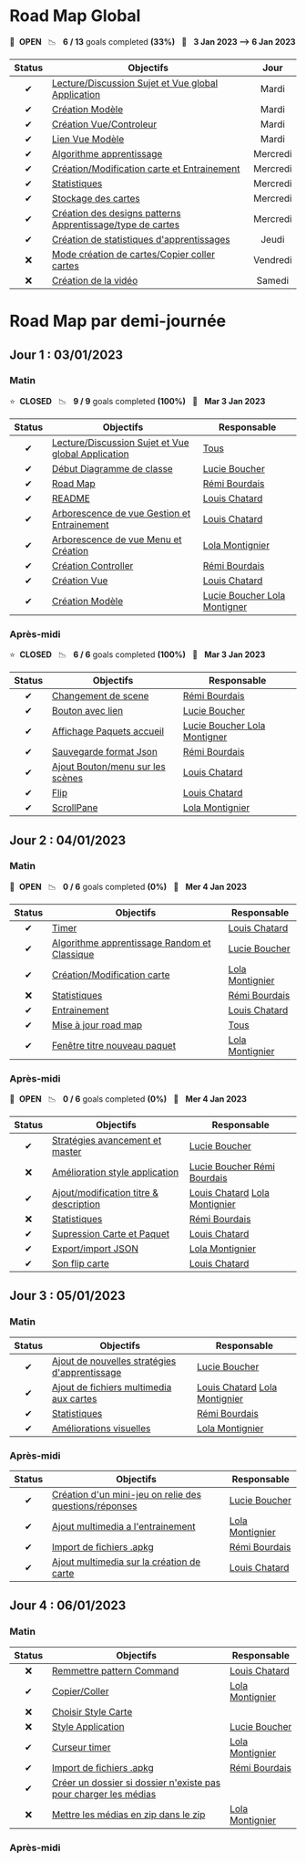 # Road Map Global

🚀 &nbsp;**OPEN** &nbsp;&nbsp;📉 &nbsp;&nbsp;**6 / 13** goals completed **(33%)** &nbsp;&nbsp;📅 &nbsp;&nbsp;**3 Jan 2023 --> 6 Jan 2023**


| Status | Objectifs                                                                                                                                                                  |   Jour   |
| :----: | -------------------------------------------------------------------------------------------------------------------------------------------------------------------------- | :------: |
|   ✔   | [Lecture/Discussion Sujet et Vue global Application](https://gitlab.telecomnancy.univ-lorraine.fr/pcd2k23/codingweek-13/-/commit/5db8c4e2c5f7872e592adbe412543ac9fddb2bf1) |  Mardi  |
|   ✔   | [Création Modèle](https://gitlab.telecomnancy.univ-lorraine.fr/pcd2k23/codingweek-13/-/commit/976f9b6fcd185c0d8307864187b11872844afffb)                                  |  Mardi  |
|   ✔   | [Création Vue/Controleur](https://gitlab.telecomnancy.univ-lorraine.fr/pcd2k23/codingweek-13/-/commit/22045776a1651759d16f5b94fa3a8660a86208f8)                           |  Mardi  |
|   ✔   | [Lien Vue Modèle](https://gitlab.telecomnancy.univ-lorraine.fr/pcd2k23/codingweek-13/-/commit/b636c09dcdd9c8cea8e74be8727923db913e2a60)                                   |  Mardi  |
|   ✔   | [Algorithme apprentissage ](https://gitlab.telecomnancy.univ-lorraine.fr/pcd2k23/codingweek-13/-/commit/e25262d6e351758ad966bdbdb47e9b9d2bf0f7c0)                          | Mercredi |
|   ✔   | [Création/Modification carte et Entrainement ](https://gitlab.telecomnancy.univ-lorraine.fr/pcd2k23/codingweek-13/-/commit/b636c09dcdd9c8cea8e74be8727923db913e2a60)      | Mercredi |
|   ✔   | [Statistiques](https://gitlab.telecomnancy.univ-lorraine.fr/pcd2k23/codingweek-13/-/commit/15609e922e74953bbcfe0ced2f8021d09a650132)                                       | Mercredi |
|   ✔   | [Stockage des cartes](https://gitlab.telecomnancy.univ-lorraine.fr/pcd2k23/codingweek-13/activity)                                                                         | Mercredi |
|   ✔   | [Création des designs patterns Apprentissage/type de cartes](https://gitlab.telecomnancy.univ-lorraine.fr/pcd2k23/codingweek-13/activity)                                 | Mercredi |
|   ✔   | [Création de statistiques d'apprentissages](https://gitlab.telecomnancy.univ-lorraine.fr/pcd2k23/codingweek-13/activity)                                                  |  Jeudi  |
|   ❌   | [Mode création de cartes/Copier coller cartes](https://gitlab.telecomnancy.univ-lorraine.fr/pcd2k23/codingweek-13/activity)                                               | Vendredi |
|   ❌   | [Création de la vidéo](https://gitlab.telecomnancy.univ-lorraine.fr/pcd2k23/codingweek-13/activity)                                                                      |  Samedi  |

# Road Map par demi-journée

## Jour 1 : 03/01/2023

### Matin

⭐ &nbsp;**CLOSED** &nbsp;&nbsp;📉 &nbsp;&nbsp;**9 / 9** goals completed **(100%)** &nbsp;&nbsp;📅 &nbsp;&nbsp;**Mar 3 Jan 2023**


| Status | Objectifs                                                                                                                                                                  | Responsable                                                                                                                                                |
| :----: | -------------------------------------------------------------------------------------------------------------------------------------------------------------------------- | ---------------------------------------------------------------------------------------------------------------------------------------------------------- |
|   ✔   | [Lecture/Discussion Sujet et Vue global Application](https://gitlab.telecomnancy.univ-lorraine.fr/pcd2k23/codingweek-13/-/commit/5db8c4e2c5f7872e592adbe412543ac9fddb2bf1) | [Tous](https://gitlab.telecomnancy.univ-lorraine.fr/pcd2k23/codingweek-13/-/project_members)                                                               |
|   ✔   | [Début Diagramme de classe](https://gitlab.telecomnancy.univ-lorraine.fr/pcd2k23/codingweek-13/-/commit/e25262d6e351758ad966bdbdb47e9b9d2bf0f7c0)                         | [Lucie Boucher](https://gitlab.telecomnancy.univ-lorraine.fr/Lucie.Boucher)                                                                                |
|   ✔   | [Road Map](https://gitlab.telecomnancy.univ-lorraine.fr/pcd2k23/codingweek-13/-/commit/b636c09dcdd9c8cea8e74be8727923db913e2a60)                                           | [Rémi Bourdais](https://gitlab.telecomnancy.univ-lorraine.fr/Remi.Bourdais)                                                                               |
|   ✔   | [README](https://gitlab.telecomnancy.univ-lorraine.fr/pcd2k23/codingweek-13/-/commit/15609e922e74953bbcfe0ced2f8021d09a650132)                                             | [Louis Chatard](https://gitlab.telecomnancy.univ-lorraine.fr/Louis.Chatard)                                                                                |
|   ✔   | [Arborescence de vue Gestion et Entrainement](https://gitlab.telecomnancy.univ-lorraine.fr/pcd2k23/codingweek-13/-/commit/52a11d50a61d02861390cea6a734d29668c67127)        | [Louis Chatard](https://gitlab.telecomnancy.univ-lorraine.fr/Louis.Chatard)                                                                                |
|   ✔   | [Arborescence de vue Menu et Création](https://gitlab.telecomnancy.univ-lorraine.fr/pcd2k23/codingweek-13/-/commit/52a11d50a61d02861390cea6a734d29668c67127)              | [Lola Montignier](https://gitlab.telecomnancy.univ-lorraine.fr/Lola.Montignier)                                                                            |
|   ✔   | [Création Controller](https://gitlab.telecomnancy.univ-lorraine.fr/pcd2k23/codingweek-13/-/commit/22045776a1651759d16f5b94fa3a8660a86208f8)                               | [Rémi Bourdais](https://gitlab.telecomnancy.univ-lorraine.fr/Remi.Bourdais)                                                                               |
|   ✔   | [Création Vue](https://gitlab.telecomnancy.univ-lorraine.fr/pcd2k23/codingweek-13/-/commit/b0859b817bee3be739a1cce00ac77fc858db3733)                                      | [Louis Chatard](https://gitlab.telecomnancy.univ-lorraine.fr/Louis.Chatard)                                                                                |
|   ✔   | [Création Modèle](https://gitlab.telecomnancy.univ-lorraine.fr/pcd2k23/codingweek-13/-/commit/976f9b6fcd185c0d8307864187b11872844afffb)                                  | [Lucie Boucher ](https://gitlab.telecomnancy.univ-lorraine.fr/Lucie.Boucher)[Lola Montigner](https://gitlab.telecomnancy.univ-lorraine.fr/Lola.Montignier) |

### Après-midi

⭐ &nbsp;**CLOSED** &nbsp;&nbsp;📉 &nbsp;&nbsp;**6 / 6** goals completed **(100%)** &nbsp;&nbsp;📅 &nbsp;&nbsp;**Mar 3 Jan 2023**


| Status | Objectifs                                                                                                                                                 | Responsable                                                                                                                                                |
| :----: | --------------------------------------------------------------------------------------------------------------------------------------------------------- | ---------------------------------------------------------------------------------------------------------------------------------------------------------- |
|   ✔   | [Changement de scene](https://gitlab.telecomnancy.univ-lorraine.fr/pcd2k23/codingweek-13/-/commit/5db8c4e2c5f7872e592adbe412543ac9fddb2bf1)               | [Rémi Bourdais](https://gitlab.telecomnancy.univ-lorraine.fr/Remi.Bourdais)                                                                               |
|   ✔   | [Bouton avec lien](https://gitlab.telecomnancy.univ-lorraine.fr/pcd2k23/codingweek-13/-/commit/e25262d6e351758ad966bdbdb47e9b9d2bf0f7c0)                  | [Lucie Boucher](https://gitlab.telecomnancy.univ-lorraine.fr/Lucie.Boucher)                                                                                |
|   ✔   | [Affichage Paquets accueil](https://gitlab.telecomnancy.univ-lorraine.fr/pcd2k23/codingweek-13/-/commit/b636c09dcdd9c8cea8e74be8727923db913e2a60)         | [Lucie Boucher ](https://gitlab.telecomnancy.univ-lorraine.fr/Lucie.Boucher)[Lola Montigner](https://gitlab.telecomnancy.univ-lorraine.fr/Lola.Montignier) |
|   ✔   | [Sauvegarde format Json](https://gitlab.telecomnancy.univ-lorraine.fr/pcd2k23/codingweek-13/-/commit/15609e922e74953bbcfe0ced2f8021d09a650132)            | [Rémi Bourdais](https://gitlab.telecomnancy.univ-lorraine.fr/Remi.Bourdais)                                                                               |
|   ✔   | [Ajout Bouton/menu sur les scènes](https://gitlab.telecomnancy.univ-lorraine.fr/pcd2k23/codingweek-13/-/commit/52a11d50a61d02861390cea6a734d29668c67127) | [Louis Chatard](https://gitlab.telecomnancy.univ-lorraine.fr/Louis.Chatard)                                                                                |
|   ✔   | [Flip](https://gitlab.telecomnancy.univ-lorraine.fr/pcd2k23/codingweek-13/-/commit/52a11d50a61d02861390cea6a734d29668c67127)                              | [Louis Chatard](https://gitlab.telecomnancy.univ-lorraine.fr/Louis.Chatard)                                                                                |
|   ✔   | [ScrollPane](https://gitlab.telecomnancy.univ-lorraine.fr/pcd2k23/codingweek-13/-/commit/22045776a1651759d16f5b94fa3a8660a86208f8)                        | [Lola Montignier](https://gitlab.telecomnancy.univ-lorraine.fr/Lola.Montignier)                                                                            |



## Jour 2 : 04/01/2023

### Matin

🚀 &nbsp;**OPEN**  &nbsp;&nbsp;📉 &nbsp;&nbsp;**0 / 6** goals completed **(0%)** &nbsp;&nbsp;📅 &nbsp;&nbsp;**Mer 4 Jan 2023**


| Status | Objectifs                                                                                                                                                            | Responsable                                                                                  |
| :----: | -------------------------------------------------------------------------------------------------------------------------------------------------------------------- | -------------------------------------------------------------------------------------------- |
|   ✔   | [Timer](https://gitlab.telecomnancy.univ-lorraine.fr/pcd2k23/codingweek-13/-/commit/e09420962fed15f1acabc005c80894beaf5dc3fd)                                        | [Louis Chatard](https://gitlab.telecomnancy.univ-lorraine.fr/Louis.Chatard)                  |
|   ✔   | [Algorithme apprentissage Random et Classique](https://gitlab.telecomnancy.univ-lorraine.fr/pcd2k23/codingweek-13/-/commit/e25262d6e351758ad966bdbdb47e9b9d2bf0f7c0) | [Lucie Boucher](https://gitlab.telecomnancy.univ-lorraine.fr/Lucie.Boucher)                  |
|   ✔   | [Création/Modification carte ](https://gitlab.telecomnancy.univ-lorraine.fr/pcd2k23/codingweek-13/-/commit/b636c09dcdd9c8cea8e74be8727923db913e2a60)                | [Lola Montignier](https://gitlab.telecomnancy.univ-lorraine.fr/Lola.Montignier)              |
|   ❌   | [Statistiques](https://gitlab.telecomnancy.univ-lorraine.fr/pcd2k23/codingweek-13/-/commit/15609e922e74953bbcfe0ced2f8021d09a650132)                                 | [Rémi Bourdais](https://gitlab.telecomnancy.univ-lorraine.fr/Remi.Bourdais)                 |
|   ✔   | [Entrainement ](https://gitlab.telecomnancy.univ-lorraine.fr/pcd2k23/codingweek-13/-/commit/d0c0b383ac43af14224ef6b33a051d033e7ca7b6)                                | [Louis Chatard](https://gitlab.telecomnancy.univ-lorraine.fr/Louis.Chatard)                  |
|   ✔   | [Mise à jour road map](https://gitlab.telecomnancy.univ-lorraine.fr/pcd2k23/codingweek-13/-/commit/52a11d50a61d02861390cea6a734d29668c67127)                        | [Tous](https://gitlab.telecomnancy.univ-lorraine.fr/pcd2k23/codingweek-13/-/project_members) |
|   ✔   | [Fenêtre titre nouveau paquet](https://gitlab.telecomnancy.univ-lorraine.fr/pcd2k23/codingweek-13/-/commit/52a11d50a61d02861390cea6a734d29668c67127)                | [Lola Montignier](https://gitlab.telecomnancy.univ-lorraine.fr/Lola.Montignier)              |

### Après-midi

🚀 &nbsp;**OPEN**  &nbsp;&nbsp;📉 &nbsp;&nbsp;**0 / 6** goals completed **(0%)** &nbsp;&nbsp;📅 &nbsp;&nbsp;**Mer 4 Jan 2023**


| Status | Objectifs                                                                                                                                                      | Responsable                                                                                                                                                  |
| :----: | -------------------------------------------------------------------------------------------------------------------------------------------------------------- | ------------------------------------------------------------------------------------------------------------------------------------------------------------ |
|   ✔   | [Stratégies avancement et master](https://gitlab.telecomnancy.univ-lorraine.fr/pcd2k23/codingweek-13/-/commit/fec0cda0b396888893760a13be61a458e5700e3e)       | [Lucie Boucher](https://gitlab.telecomnancy.univ-lorraine.fr/Lucie.Boucher)                                                                                  |
|   ❌   | [Amélioration style application](https://gitlab.telecomnancy.univ-lorraine.fr/pcd2k23/codingweek-13/-/commit/b636c09dcdd9c8cea8e74be8727923db913e2a60)        | [Lucie Boucher ](https://gitlab.telecomnancy.univ-lorraine.fr/Lucie.Boucher) [Rémi Bourdais](https://gitlab.telecomnancy.univ-lorraine.fr/Remi.Bourdais)    |
|   ✔   | [Ajout/modification titre & description](https://gitlab.telecomnancy.univ-lorraine.fr/pcd2k23/codingweek-13/-/commit/7f0cee25e5b7cb9faf04d14afbb221d43065fffb) | [Louis Chatard](https://gitlab.telecomnancy.univ-lorraine.fr/Louis.Chatard)  [Lola Montignier](https://gitlab.telecomnancy.univ-lorraine.fr/Lola.Montignier) |
|   ❌   | [Statistiques](https://gitlab.telecomnancy.univ-lorraine.fr/pcd2k23/codingweek-13/-/commit/52a11d50a61d02861390cea6a734d29668c67127)                           | [Rémi Bourdais](https://gitlab.telecomnancy.univ-lorraine.fr/Remi.Bourdais)                                                                                 |
|   ✔   | [Supression Carte et Paquet](https://gitlab.telecomnancy.univ-lorraine.fr/pcd2k23/codingweek-13/-/commit/961154b6bef6fca35cff9434691871b56d05df89)             | [Louis Chatard](https://gitlab.telecomnancy.univ-lorraine.fr/Louis.Chatard)                                                                                  |
|   ✔   | [Export/import JSON](https://gitlab.telecomnancy.univ-lorraine.fr/pcd2k23/codingweek-13/-/commit/511c2b1ce8ae1b919526c3d25b5fd11750a9f46d)                     | [Lola Montignier](https://gitlab.telecomnancy.univ-lorraine.fr/Lola.Montignier)                                                                              |
|   ✔   | [Son flip carte](https://gitlab.telecomnancy.univ-lorraine.fr/pcd2k23/codingweek-13/-/commit/57ed05e1b52f18a7551aa32bc0f1eea4249fdf0c)                         | [Louis Chatard](https://gitlab.telecomnancy.univ-lorraine.fr/Louis.Chatard)                                                                                  |



## Jour 3 : 05/01/2023

### Matin


| Status | Objectifs                                                                                                                                                             | Responsable                                                                                                                                                  |
| :----: |-----------------------------------------------------------------------------------------------------------------------------------------------------------------------|--------------------------------------------------------------------------------------------------------------------------------------------------------------|
|   ✔   | [Ajout de nouvelles stratégies d'apprentissage](https://gitlab.telecomnancy.univ-lorraine.fr/pcd2k23/codingweek-13/-/commit/0460699e238acc09074a5c03044ba5a669ee5f02) | [Lucie Boucher](https://gitlab.telecomnancy.univ-lorraine.fr/Lucie.Boucher)                                                                                  |
|   ✔   | [Ajout de fichiers multimedia aux cartes](https://gitlab.telecomnancy.univ-lorraine.fr/pcd2k23/codingweek-13/-/commit/f8e26b7351d556f7e659556599a03e292ce4da2a)       | [Louis Chatard](https://gitlab.telecomnancy.univ-lorraine.fr/Louis.Chatard) [Lola Montignier](https://gitlab.telecomnancy.univ-lorraine.fr/Lola.Montignier)  |
|   ✔   | [Statistiques](https://gitlab.telecomnancy.univ-lorraine.fr/pcd2k23/codingweek-13/-/commit/9a19b792ef582cc4907cc2882e58c3d62fc0effc)                                  | [Rémi Bourdais](https://gitlab.telecomnancy.univ-lorraine.fr/Remi.Bourdais)                                                                                  |
|   ✔   | [Améliorations visuelles](https://gitlab.telecomnancy.univ-lorraine.fr/pcd2k23/codingweek-13/-/commit/4298814ff3ba0281ab210360db18dbba14229ad9)                       | [Lola Montignier](https://gitlab.telecomnancy.univ-lorraine.fr/Lola.Montignier)                                                                              |

### Après-midi

| Status | Objectifs                                                                                                                             | Responsable                                                                      |
| :----: |---------------------------------------------------------------------------------------------------------------------------------------|----------------------------------------------------------------------------------|
|   ✔   | [Création d'un mini-jeu on relie des questions/réponses](https://gitlab.telecomnancy.univ-lorraine.fr/pcd2k23/codingweek-13/-/commit/fe91f537a0aae42e30469bac17184b76e5dbf383) | [Lucie Boucher](https://gitlab.telecomnancy.univ-lorraine.fr/Lucie.Boucher)      |
|   ✔   | [Ajout multimedia a l'entrainement](https://gitlab.telecomnancy.univ-lorraine.fr/pcd2k23/codingweek-13/-/commit/c04e11f8601e970868fd684649ed7a81ae93fca7)                     | [Lola Montignier](https://gitlab.telecomnancy.univ-lorraine.fr/Lola.Montignier)  |
|   ✔   | [Import de fichiers .apkg](https://gitlab.telecomnancy.univ-lorraine.fr/pcd2k23/codingweek-13/-/commit/)                              | [Rémi Bourdais](https://gitlab.telecomnancy.univ-lorraine.fr/Remi.Bourdais)      |
|   ✔   | [Ajout multimedia sur la création de carte](https://gitlab.telecomnancy.univ-lorraine.fr/pcd2k23/codingweek-13/-/commit/75f9d214ea5ed34205585024b6316b7068cb9df8)              | [Louis Chatard](https://gitlab.telecomnancy.univ-lorraine.fr/Louis.Chatard)      |


## Jour 4 : 06/01/2023

### Matin

| Status  | Objectifs                                                                                                                                         | Responsable                                                                    |
|:-------:|---------------------------------------------------------------------------------------------------------------------------------------------------|--------------------------------------------------------------------------------|
|    ❌    | [Remmettre pattern Command](https://gitlab.telecomnancy.univ-lorraine.fr/pcd2k23/codingweek-13/-/commit/)                                         | [Louis Chatard](https://gitlab.telecomnancy.univ-lorraine.fr/Louis.Chatard)    |
|    ✔    | [Copier/Coller](https://gitlab.telecomnancy.univ-lorraine.fr/pcd2k23/codingweek-13/-/commit/836c5cec98f33a98e7e7b7e9a8bb76f6226d7e42)             | [Lola Montignier](https://gitlab.telecomnancy.univ-lorraine.fr/Lola.Montignier) |
|    ❌    | [Choisir Style Carte](https://gitlab.telecomnancy.univ-lorraine.fr/pcd2k23/codingweek-13/-/commit/)                                               |                                                                                |
|    ❌    | [Style Application](https://gitlab.telecomnancy.univ-lorraine.fr/pcd2k23/codingweek-13/-/commit/)                                                 | [Lucie Boucher](https://gitlab.telecomnancy.univ-lorraine.fr/Lucie.Boucher)    |
|    ✔    | [Curseur timer](https://gitlab.telecomnancy.univ-lorraine.fr/pcd2k23/codingweek-13/-/commit/275e864ce352d45782fcf070cbfe007e2699dfa5)             | [Lola Montignier](https://gitlab.telecomnancy.univ-lorraine.fr/Lola.Montignier) |
|    ✔    | [Import de fichiers .apkg](https://gitlab.telecomnancy.univ-lorraine.fr/pcd2k23/codingweek-13/-/commit/0bdb47e0f4223d77eb9c94e83304049d3665ebb3)  | [Rémi Bourdais](https://gitlab.telecomnancy.univ-lorraine.fr/Remi.Bourdais)    |
|    ✔    | [Créer un dossier si dossier n'existe pas pour charger les médias ](https://gitlab.telecomnancy.univ-lorraine.fr/pcd2k23/codingweek-13/-/commit/) |                                                                                |
|    ❌    | [Mettre les médias en zip dans le zip ](https://gitlab.telecomnancy.univ-lorraine.fr/pcd2k23/codingweek-13/-/commit/)                             | [Lola Montignier](https://gitlab.telecomnancy.univ-lorraine.fr/Lola.Montignier)                                                          |


### Après-midi
